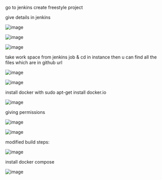 
go to jenkins create freestyle project 

give details in jenkins

![image](https://user-images.githubusercontent.com/85178565/232262870-393b1603-53c0-4b7f-abe0-5cf741594b71.png)

![image](https://user-images.githubusercontent.com/85178565/232262984-6c756409-735b-46aa-9c73-830144ea1974.png)


![image](https://user-images.githubusercontent.com/85178565/232263150-4421c6ab-19a7-4389-8257-15e554f55ea1.png)

take work space from jenkins job & cd in instance then u can find all the files which are in github url

![image](https://user-images.githubusercontent.com/85178565/232263337-9631e0e1-9b75-4615-89ca-3a00ac254766.png)



![image](https://user-images.githubusercontent.com/85178565/232263538-8c5eff1b-eb39-44d7-90ab-0951186f05d5.png)


install docker with sudo apt-get install docker.io

![image](https://user-images.githubusercontent.com/85178565/232263752-3b6a61fb-f989-4fb3-9ee0-5270d9bdcabd.png)


giving permissions

![image](https://user-images.githubusercontent.com/85178565/232263849-0b2d9265-174a-4f09-a99a-8cc3b96f2f3b.png)

![image](https://user-images.githubusercontent.com/85178565/232264084-93df9eef-7449-4754-b980-8204e252eb35.png)


modified build steps:

![image](https://user-images.githubusercontent.com/85178565/232264176-09d11642-52e7-48ec-ba65-d4281c80872a.png)

install docker compose

![image](https://user-images.githubusercontent.com/85178565/232265405-7f682df5-0b53-4e80-b65e-b2ad70590ecc.png)

